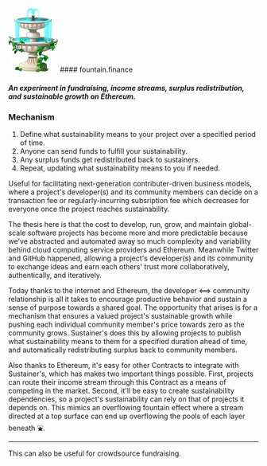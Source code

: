 ![alt text](/imgs/fountain.png "Fountain") #### fountain.finance

##### An experiment in fundraising, income streams, surplus redistribution, and sustainable growth on Ethereum.

### Mechanism

1. Define what sustainability means to your project over a specified period of time.
2. Anyone can send funds to fulfill your sustainability.
3. Any surplus funds get redistributed back to sustainers.
4. Repeat, updating what sustainability means to you if needed.

Useful for facilitating next-generation contributer-driven business models, where a project's developer(s) and its community members can decide on a transaction fee or regularly-incurring subsription fee which decreases for everyone once the project reaches sustainability.

The thesis here is that the cost to develop, run, grow, and maintain global-scale software projects has become more and more predictable because we've abstracted and automated away so much complexity and variability behind cloud computing service providers and Ethereum. Meanwhile Twitter and GitHub happened, allowing a project's developer(s) and its community to exchange ideas and earn each others' trust more collaboratively, authentically, and iteratively. 

Today thanks to the internet and Ethereum, the developer <==> community relationship is all it takes to encourage productive behavior and sustain a sense of purpose towards a shared goal. The opportunity that arises is for a mechanism that ensures a valued project's sustainable growth while pushing each individual community member's price towards zero as the community grows. Sustainer's does this by allowing projects to publish what sustainability means to them for a specified duration ahead of time, and automatically redistributing surplus back to community members.

Also thanks to Ethereum, it's easy for other Contracts to integrate with Sustainer's, which has makes two important things possible. First, projects can route their income stream through this Contract as a means of competing in the market. Second, it'll be easy to create sustainability dependencies, so a project's sustainability can rely on that of projects it depends on. This mimics an overflowing fountain effect where a stream directed at a top surface can end up overflowing the pools of each layer beneath ⛲️.


___

This can also be useful for crowdsource fundraising.